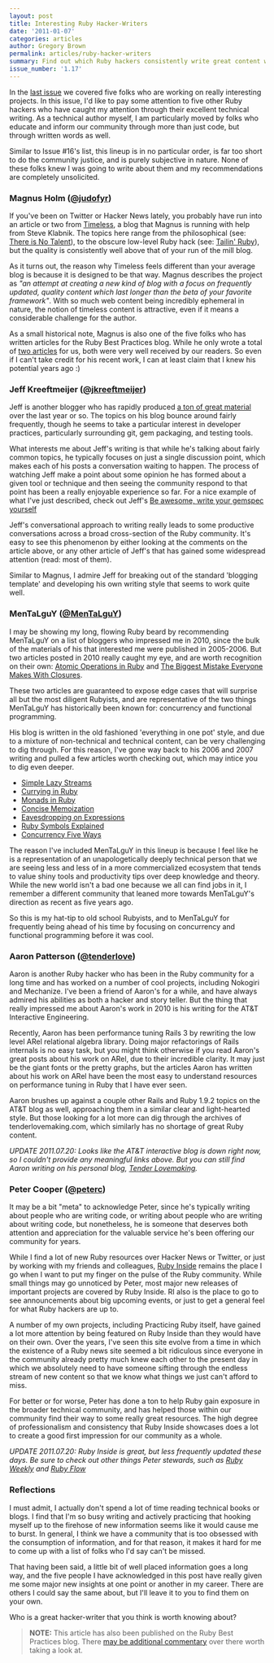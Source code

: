 ```yaml
---
layout: post
title: Interesting Ruby Hacker-Writers
date: '2011-01-07'
categories: articles
author: Gregory Brown
permalink: articles/ruby-hacker-writers
summary: Find out which Ruby hackers consistently write great content worth reading.
issue_number: '1.17'
---
```


In the [last issue](http://practicingruby.com/articles/45) we covered five folks who are working on really interesting projects. In this issue, I'd like to pay some attention to five other Ruby hackers who have caught my attention through their excellent technical writing. As a technical author myself, I am particularly moved by folks who educate and inform our community through more than just code, but through written words as well.

Similar to Issue #16's list, this lineup is in no particular order, is far too short to do the community justice, and is purely subjective in nature. None of these folks knew I was going to write about them and my recommendations are completely unsolicited.

### Magnus Holm ([@judofyr](http://twitter.com/judofyr))

If you've been on Twitter or Hacker News lately, you probably have run into an article or two from [Timeless](http://timelessrepo.com), a blog that Magnus is running with help from Steve Klabnik. The topics here range from the philosophical (see: [There is No Talent](http://timelessrepo.com/there-is-no-talent)), to the obscure low-level Ruby hack (see: [Tailin' Ruby](http://timelessrepo.com/tailin-ruby)), but the quality is consistently well above that of your run of the mill blog.

As it turns out, the reason why Timeless feels different than your average blog is because it is designed to be that way. Magnus describes the project as <i>"an attempt at creating a new kind of blog with a focus on frequently updated, quality content which last longer than the beta of your favorite framework"</i>. With so much web content being incredibly ephemeral in nature, the notion of timeless content is attractive, even if it means a considerable challenge for the author.

As a small historical note, Magnus is also one of the five folks who has written articles for the Ruby Best Practices blog. While he only wrote a total of [two articles](http://blog.rubybestpractices.com/posts/judofyr/index.html) for us, both were very well received by our readers. So even if I can't take credit for his recent work, I can at least claim that I knew his potential years ago :)

### Jeff Kreeftmeijer ([@jkreeftmeijer](http://twitter.com/jkreeftmeijer))

Jeff is another blogger who has rapidly produced [a ton of great material](http://jeffkreeftmeijer.com/archive/) over the last year or so. The topics on his blog bounce around fairly frequently, though he seems to take a particular interest in developer practices, particularly surrounding git, gem packaging, and testing tools.

What interests me about Jeff's writing is that while he's talking about fairly common topics, he typically focuses on just a single discussion point, which makes each of his posts a conversation waiting to happen. The process of watching Jeff make a point about some opinion he has formed about a given tool or technique and then seeing the community respond to that point has been a really enjoyable experience so far. For a nice example of what I've just described, check out Jeff's [Be awesome, write your gemspec yourself](http://jeffkreeftmeijer.com/2010/be-awesome-write-your-gemspec-yourself/)

Jeff's conversational approach to writing really leads to some productive conversations across a broad cross-section of the Ruby community. It's easy to see this phenomenon by either looking at the comments on the article above, or any other article of Jeff's that has gained some widespread attention (read: most of them).

Similar to Magnus, I admire Jeff for breaking out of the standard 'blogging template' and developing his own writing style that seems to work quite well.

### MenTaLguY ([@MenTaLguY](http://twitter.com/#!/MenTaLguY))

I may be showing my long, flowing Ruby beard by recommending MenTaLguY on a list of bloggers who impressed me in 2010, since the bulk of the materials of his that interested me were published in 2005-2006. But two articles posted in 2010 really caught my eye, and are worth recognition on their own: [Atomic Operations in Ruby](http://moonbase.rydia.net/mental/blog/programming/atomic-operations-in-ruby.html) and [The Biggest Mistake Everyone Makes With Closures](http://moonbase.rydia.net/mental/blog/programming/the-biggest-mistake-everyone-makes-with-closures.html).

These two articles are guaranteed to expose edge cases that will surprise all but the most diligent Rubyists, and are representative of the two things MenTaLguY has historically been known for: concurrency and functional programming.

His blog is written in the old fashioned 'everything in one pot' style, and due to a mixture of non-technical and technical content, can be very challenging to dig through. For this reason, I've gone way back to his 2006 and 2007 writing and pulled a few articles worth checking out, which may intice you to dig even deeper.

* [Simple Lazy Streams](http://moonbase.rydia.net/mental/blog/programming/simple-lazy-streams.html) 
* [Currying in Ruby](http://moonbase.rydia.net/mental/blog/programming/currying-in-ruby.html) 
* [Monads in Ruby](http://moonbase.rydia.net/mental/writings/programming/monads-in-ruby/)
* [Concise Memoization](http://moonbase.rydia.net/mental/blog/programming/concise-memoization.html)
* [Eavesdropping on Expressions](http://moonbase.rydia.net/mental/blog/programming/eavesdropping-on-expressions.html) 
* [Ruby Symbols Explained](http://moonbase.rydia.net/mental/blog/programming/ruby-symbols-explained.html)
* [Concurrency Five Ways](http://moonbase.rydia.net/mental/blog/programming/concurrency-five-ways.html)

The reason I've included MenTaLguY in this lineup is because I feel like he is a representation of an unapologetically deeply technical person that we are seeing less and less of in a more commercialized ecosystem that tends to value shiny tools and productivity tips over deep knowledge and theory. While the new world isn't a bad one because we all can find jobs in it, I remember a different community that leaned more towards MenTaLguY's direction as recent as five years ago.

So this is my hat-tip to old school Rubyists, and to MenTaLguY for frequently being ahead of his time by focusing on concurrency and functional programming before it was cool.

### Aaron Patterson ([@tenderlove](http://twitter.com/tenderlove))

Aaron is another Ruby hacker who has been in the Ruby community for a long time and has worked on a number of cool projects, including Nokogiri and Mechanize. I've been a friend of Aaron's for a while, and have always admired his abilities as both a hacker and story teller. But the thing that really impressed me about Aaron's work in 2010 is his writing for the AT&T Interactive Engineering.

Recently, Aaron has been performance tuning Rails 3 by rewriting the low level ARel relational algebra library. Doing major refactorings of Rails internals is no easy task, but you might think otherwise if you read Aaron's great posts about his work on ARel, due to their incredible clarity. It may just be the giant fonts or the pretty graphs, but the articles Aaron has written about his work on ARel have been the most easy to understand resources on performance tuning in Ruby that I have ever seen.

Aaron brushes up against a couple other Rails and Ruby 1.9.2 topics on the AT&T blog as well, approaching them in a similar clear and light-hearted style. But those looking for a lot more can dig through the archives of tenderlovemaking.com, which similarly has no shortage of great Ruby content.

<i>UPDATE 2011.07.20: Looks like the AT&T interactive blog is down right now, so I couldn't provide any meaningful links above. But you can still find Aaron writing on his personal blog, [Tender Lovemaking](http://tenderlovemaking.com).</i>

### Peter Cooper ([@peterc](http://twitter.com/peterc))

It may be a bit "meta" to acknowledge Peter, since he's typically writing about people who are writing code, or writing about people who are writing about writing code, but nonetheless, he is someone that deserves both attention and appreciation for the valuable service he's been offering our community for years.

While I find a lot of new Ruby resources over Hacker News or Twitter, or just by working with my friends and colleagues, [Ruby Inside](http://rubyinside.com) remains the place I go when I want to put my finger on the pulse of the Ruby community. While small things may go unnoticed by Peter, most major new releases of important projects are covered by Ruby Inside. RI also is the place to go to see announcements about big upcoming events, or just to get a general feel for what Ruby hackers are up to.

A number of my own projects, including Practicing Ruby itself, have gained a lot more attention by being featured on Ruby Inside than they would have on their own. Over the years, I've seen this site evolve from a time in which the existence of a Ruby news site seemed a bit ridiculous since everyone in the community already pretty much knew each other to the present day in which we absolutely need to have someone sifting through the endless stream of new content so that we know what things we just can't afford to miss.

For better or for worse, Peter has done a ton to help Ruby gain exposure in the broader technical community, and has helped those within our community find their way to some really great resources. The high degree of professionalism and consistency that Ruby Inside showcases does a lot to create a good first impression for our community as a whole.

<i>UPDATE 2011.07.20: Ruby Inside is great, but less frequently updated these days. Be sure to check out other things Peter stewards, such as [Ruby Weekly](http://rubyweekly.com/) and [Ruby Flow](http://rubyflow.com)</i>

### Reflections

I must admit, I actually don't spend a lot of time reading technical books or blogs. I find that I'm so busy writing and actively practicing that hooking myself up to the firehose of new information seems like it would cause me to burst. In general, I think we have a community that is too obsessed with the consumption of information, and for that reason, it makes it hard for me to come up with a list of folks who I'd say can't be missed.

That having been said, a little bit of well placed information goes a long way, and the five people I have acknowledged in this post have really given me some major new insights at one point or another in my career. There are others I could say the same about, but I'll leave it to you to find them on your own.

Who is a great hacker-writer that you think is worth knowing about?

  
> **NOTE:** This article has also been published on the Ruby Best Practices blog. There [may be additional commentary](http://blog.rubybestpractices.com/posts/gregory/049-issues-17-interesting-ruby-writers.html#disqus_thread) 
over there worth taking a look at.
